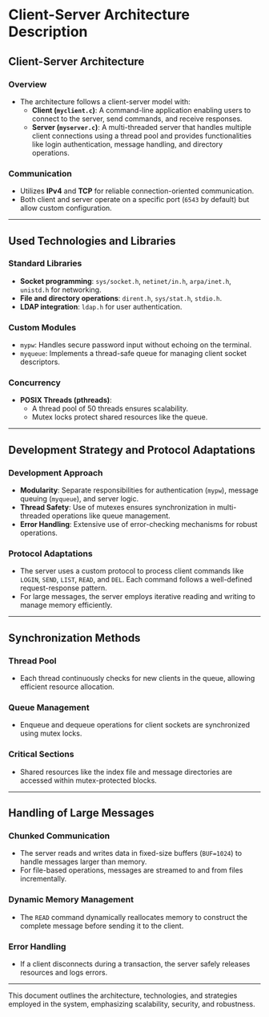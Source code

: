 # Client-Server Architecture Description

## **Client-Server Architecture**

### **Overview**
- The architecture follows a client-server model with:
  - **Client (`myclient.c`)**: A command-line application enabling users to connect to the server, send commands, and receive responses.
  - **Server (`myserver.c`)**: A multi-threaded server that handles multiple client connections using a thread pool and provides functionalities like login authentication, message handling, and directory operations.

### **Communication**
- Utilizes **IPv4** and **TCP** for reliable connection-oriented communication.
- Both client and server operate on a specific port (`6543` by default) but allow custom configuration.

---

## **Used Technologies and Libraries**

### **Standard Libraries**
- **Socket programming**: `sys/socket.h`, `netinet/in.h`, `arpa/inet.h`, `unistd.h` for networking.
- **File and directory operations**: `dirent.h`, `sys/stat.h`, `stdio.h`.
- **LDAP integration**: `ldap.h` for user authentication.

### **Custom Modules**
- `mypw`: Handles secure password input without echoing on the terminal.
- `myqueue`: Implements a thread-safe queue for managing client socket descriptors.

### **Concurrency**
- **POSIX Threads (pthreads)**:
  - A thread pool of 50 threads ensures scalability.
  - Mutex locks protect shared resources like the queue.

---

## **Development Strategy and Protocol Adaptations**

### **Development Approach**
- **Modularity**: Separate responsibilities for authentication (`mypw`), message queuing (`myqueue`), and server logic.
- **Thread Safety**: Use of mutexes ensures synchronization in multi-threaded operations like queue management.
- **Error Handling**: Extensive use of error-checking mechanisms for robust operations.

### **Protocol Adaptations**
- The server uses a custom protocol to process client commands like `LOGIN`, `SEND`, `LIST`, `READ`, and `DEL`. Each command follows a well-defined request-response pattern.
- For large messages, the server employs iterative reading and writing to manage memory efficiently.

---

## **Synchronization Methods**

### **Thread Pool**
- Each thread continuously checks for new clients in the queue, allowing efficient resource allocation.

### **Queue Management**
- Enqueue and dequeue operations for client sockets are synchronized using mutex locks.

### **Critical Sections**
- Shared resources like the index file and message directories are accessed within mutex-protected blocks.

---

## **Handling of Large Messages**

### **Chunked Communication**
- The server reads and writes data in fixed-size buffers (`BUF=1024`) to handle messages larger than memory.
- For file-based operations, messages are streamed to and from files incrementally.

### **Dynamic Memory Management**
- The `READ` command dynamically reallocates memory to construct the complete message before sending it to the client.

### **Error Handling**
- If a client disconnects during a transaction, the server safely releases resources and logs errors.

---

This document outlines the architecture, technologies, and strategies employed in the system, emphasizing scalability, security, and robustness.
